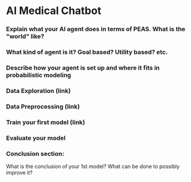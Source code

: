 # AI Medical Chatbot

### Explain what your AI agent does in terms of PEAS. What is the "world" like? 

### What kind of agent is it? Goal based? Utility based? etc. 

### Describe how your agent is set up and where it fits in probabilistic modeling

### Data Exploration (link)

### Data Preprocessing (link)



### Train your first model (link)

### Evaluate your model

### Conclusion section: 
What is the conclusion of your 1st model? What can be done to possibly improve it?